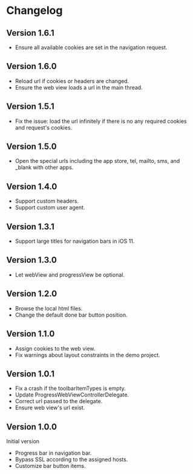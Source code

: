 # Changelog

## Version 1.6.1

* Ensure all available cookies are set in the navigation request.

## Version 1.6.0

* Reload url if cookies or headers are changed.
* Ensure the web view loads a url in the main thread.

## Version 1.5.1

* Fix the issue: load the url infinitely if there is no any required cookies and request's cookies.

## Version 1.5.0

* Open the special urls including the app store, tel, mailto, sms, and _blank with other apps.

## Version 1.4.0

* Support custom headers.
* Support custom user agent.

## Version 1.3.1

* Support large titles for navigation bars in iOS 11.

## Version 1.3.0

* Let webView and progressView be optional.

## Version 1.2.0

* Browse the local html files.
* Change the default done bar button position.

## Version 1.1.0

* Assign cookies to the web view.
* Fix warnings about layout constraints in the demo project.

## Version 1.0.1

* Fix a crash if the toolbarItemTypes is empty.
* Update ProgressWebViewControllerDelegate.
* Correct url passed to the delegate.
* Ensure web view's url exist.

## Version 1.0.0

Initial version

* Progress bar in navigation bar.
* Bypass SSL according to the assigned hosts.
* Customize bar button items.
